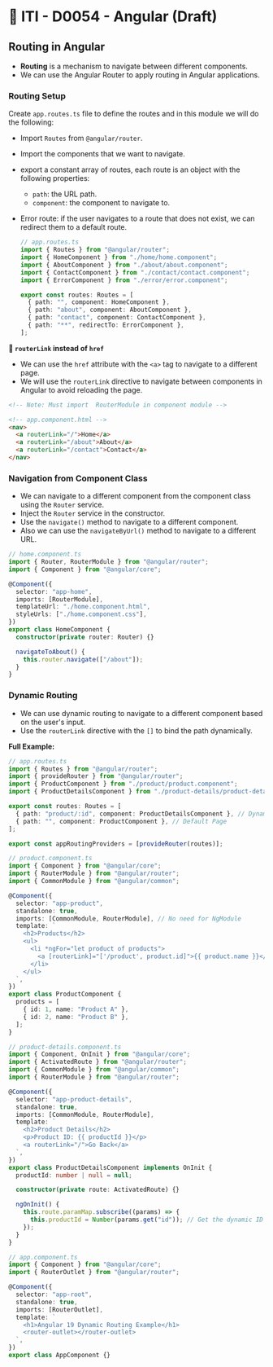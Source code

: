 # 🔖 ITI - D0054 - Angular (Draft)

## Routing in Angular

- **Routing** is a mechanism to navigate between different components.
- We can use the Angular Router to apply routing in Angular applications.

### Routing Setup

Create `app.routes.ts` file to define the routes and in this module we will do the following:

- Import `Routes` from `@angular/router`.
- Import the components that we want to navigate.
- export a constant array of routes, each route is an object with the following properties:
  - `path`: the URL path.
  - `component`: the component to navigate to.
- Error route: if the user navigates to a route that does not exist, we can redirect them to a default route.

  ```typescript
  // app.routes.ts
  import { Routes } from "@angular/router";
  import { HomeComponent } from "./home/home.component";
  import { AboutComponent } from "./about/about.component";
  import { ContactComponent } from "./contact/contact.component";
  import { ErrorComponent } from "./error/error.component";

  export const routes: Routes = [
    { path: "", component: HomeComponent },
    { path: "about", component: AboutComponent },
    { path: "contact", component: ContactComponent },
    { path: "**", redirectTo: ErrorComponent },
  ];
  ```

**🌟 `routerLink` instead of `href`**

- We can use the `href` attribute with the `<a>` tag to navigate to a different page.
- We will use the `routerLink` directive to navigate between components in Angular to avoid reloading the page.

```html
<!-- Note: Must import  RouterModule in component module -->

<!-- app.component.html -->
<nav>
  <a routerLink="/">Home</a>
  <a routerLink="/about">About</a>
  <a routerLink="/contact">Contact</a>
</nav>
```

### Navigation from Component Class

- We can navigate to a different component from the component class using the `Router` service.
- Inject the `Router` service in the constructor.
- Use the `navigate()` method to navigate to a different component.
- Also we can use the `navigateByUrl()` method to navigate to a different URL.

```typescript
// home.component.ts
import { Router, RouterModule } from "@angular/router";
import { Component } from "@angular/core";

@Component({
  selector: "app-home",
  imports: [RouterModule],
  templateUrl: "./home.component.html",
  styleUrls: ["./home.component.css"],
})
export class HomeComponent {
  constructor(private router: Router) {}

  navigateToAbout() {
    this.router.navigate(["/about"]);
  }
}
```

### Dynamic Routing

- We can use dynamic routing to navigate to a different component based on the user's input.
- Use the `routerLink` directive with the `[]` to bind the path dynamically.

**Full Example:**

```typescript
// app.routes.ts
import { Routes } from "@angular/router";
import { provideRouter } from "@angular/router";
import { ProductComponent } from "./product/product.component";
import { ProductDetailsComponent } from "./product-details/product-details.component";

export const routes: Routes = [
  { path: "product/:id", component: ProductDetailsComponent }, // Dynamic Route
  { path: "", component: ProductComponent }, // Default Page
];

export const appRoutingProviders = [provideRouter(routes)];
```

```typescript
// product.component.ts
import { Component } from "@angular/core";
import { RouterModule } from "@angular/router";
import { CommonModule } from "@angular/common";

@Component({
  selector: "app-product",
  standalone: true,
  imports: [CommonModule, RouterModule], // No need for NgModule
  template: `
    <h2>Products</h2>
    <ul>
      <li *ngFor="let product of products">
        <a [routerLink]="['/product', product.id]">{{ product.name }}</a>
      </li>
    </ul>
  `,
})
export class ProductComponent {
  products = [
    { id: 1, name: "Product A" },
    { id: 2, name: "Product B" },
  ];
}
```

```typescript
// product-details.component.ts
import { Component, OnInit } from "@angular/core";
import { ActivatedRoute } from "@angular/router";
import { CommonModule } from "@angular/common";
import { RouterModule } from "@angular/router";

@Component({
  selector: "app-product-details",
  standalone: true,
  imports: [CommonModule, RouterModule],
  template: `
    <h2>Product Details</h2>
    <p>Product ID: {{ productId }}</p>
    <a routerLink="/">Go Back</a>
  `,
})
export class ProductDetailsComponent implements OnInit {
  productId: number | null = null;

  constructor(private route: ActivatedRoute) {}

  ngOnInit() {
    this.route.paramMap.subscribe((params) => {
      this.productId = Number(params.get("id")); // Get the dynamic ID from URL
    });
  }
}
```

```typescript
// app.component.ts
import { Component } from "@angular/core";
import { RouterOutlet } from "@angular/router";

@Component({
  selector: "app-root",
  standalone: true,
  imports: [RouterOutlet],
  template: `
    <h1>Angular 19 Dynamic Routing Example</h1>
    <router-outlet></router-outlet>
  `,
})
export class AppComponent {}
```
